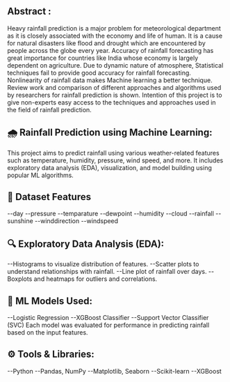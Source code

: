 ## Abstract :
Heavy rainfall prediction is a major problem for meteorological department as it is closely associated with the economy and life of human. It is a cause for natural disasters like flood and drought which are encountered by people across the globe every year. Accuracy of rainfall forecasting has great importance for countries like India whose economy is largely dependent on agriculture. Due to dynamic nature of atmosphere, Statistical techniques fail to provide good accuracy for rainfall forecasting. Nonlinearity of rainfall data makes Machine learning a better technique. Review work and comparison of different approaches and algorithms used by researchers for rainfall prediction is shown. Intention of this project is to give non-experts easy access to the techniques and approaches used in the field of rainfall prediction.

## 🌧️ Rainfall Prediction using Machine Learning:
This project aims to predict rainfall using various weather-related features such as temperature, humidity, pressure, wind speed, and more. It includes exploratory data analysis (EDA), visualization, and model building using popular ML algorithms.

## 📁 Dataset Features
--day
--pressure
--temparature
--dewpoint
--humidity
--cloud
--rainfall
--sunshine
--winddirection
--windspeed

## 🔍 Exploratory Data Analysis (EDA):
--Histograms to visualize distribution of features.
--Scatter plots to understand relationships with rainfall.
--Line plot of rainfall over days.
--Boxplots and heatmaps for outliers and correlations.

## 🤖 ML Models Used:
--Logistic Regression
--XGBoost Classifier
--Support Vector Classifier (SVC)
Each model was evaluated for performance in predicting rainfall based on the input features.

## ⚙️ Tools & Libraries:
--Python
--Pandas, NumPy
--Matplotlib, Seaborn
--Scikit-learn
--XGBoost



